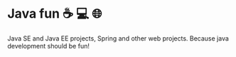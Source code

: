 # Java fun :coffee: :computer: :globe_with_meridians:
Java SE and Java EE projects, Spring and other web projects. 
Because java development should be fun!


